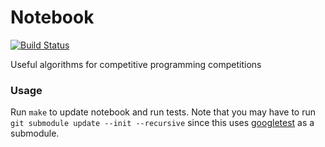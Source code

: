 # Notebook
[![Build Status](https://travis-ci.org/pedroteosousa/caderno.svg?branch=master)](https://travis-ci.org/google/googletest) 

Useful algorithms for competitive programming competitions

### Usage
Run `make` to update notebook and run tests. Note that you may have to run `git submodule update --init --recursive` since this uses [googletest](https://github.com/google/googletest) as a submodule.
